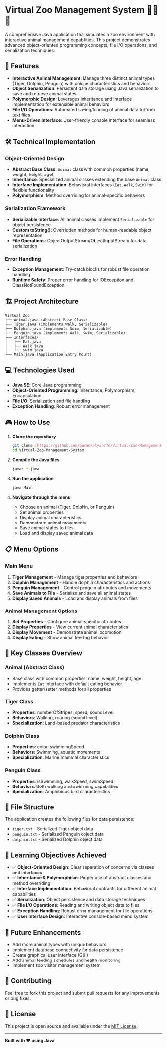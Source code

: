 # Virtual Zoo Management System 🐅🐧🐬

A comprehensive Java application that simulates a zoo environment with interactive animal management capabilities. This project demonstrates advanced object-oriented programming concepts, file I/O operations, and serialization techniques.

## 🚀 Features

- **Interactive Animal Management**: Manage three distinct animal types (Tiger, Dolphin, Penguin) with unique characteristics and behaviors
- **Object Serialization**: Persistent data storage using Java serialization to save and retrieve animal states
- **Polymorphic Design**: Leverages inheritance and interface implementation for extensible animal behaviors
- **File I/O Operations**: Automated saving/loading of animal data to/from text files
- **Menu-Driven Interface**: User-friendly console interface for seamless interaction

## 🛠️ Technical Implementation

### Object-Oriented Design
- **Abstract Base Class**: `Animal` class with common properties (name, weight, height, age)
- **Inheritance**: Specialized animal classes extending the base `Animal` class
- **Interface Implementation**: Behavioral interfaces (`Eat`, `Walk`, `Swim`) for flexible functionality
- **Polymorphism**: Method overriding for animal-specific behaviors

### Serialization Framework
- **Serializable Interface**: All animal classes implement `Serializable` for object persistence
- **Custom toString()**: Overridden methods for human-readable object representation
- **File Operations**: ObjectOutputStream/ObjectInputStream for data serialization

### Error Handling
- **Exception Management**: Try-catch blocks for robust file operation handling
- **Runtime Safety**: Proper error handling for IOException and ClassNotFoundException

## 🏗️ Project Architecture

```
Virtual Zoo
├── Animal.java (Abstract Base Class)
├── Tiger.java (implements Walk, Serializable)
├── Dolphin.java (implements Swim, Serializable)
├── Penguin.java (implements Walk, Swim, Serializable)
├── Interfaces/
│   ├── Eat.java
│   ├── Walk.java
│   └── Swim.java
└── Main.java (Application Entry Point)
```

## 💻 Technologies Used

- **Java SE**: Core Java programming
- **Object-Oriented Programming**: Inheritance, Polymorphism, Encapsulation
- **File I/O**: Serialization and file handling
- **Exception Handling**: Robust error management

## 🎮 How to Use

1. **Clone the repository**
   ```bash
   git clone [https://github.com/pavankalyan776/Virtual-Zoo-Management-System]
   cd Virtual-Zoo-Management-System
   ```

2. **Compile the Java files**
   ```bash
   javac *.java
   ```

3. **Run the application**
   ```bash
   java Main
   ```

4. **Navigate through the menu**
   - Choose an animal (Tiger, Dolphin, or Penguin)
   - Set animal properties
   - Display animal characteristics
   - Demonstrate animal movements
   - Save animal states to files
   - Load and display saved animal data

## 📋 Menu Options

### Main Menu
1. **Tiger Management** - Manage tiger properties and behaviors
2. **Dolphin Management** - Handle dolphin characteristics and actions
3. **Penguin Management** - Control penguin attributes and movements
4. **Save Animals to File** - Serialize and save all animal states
5. **Display Saved Animals** - Load and display animals from files

### Animal Management Options
1. **Set Properties** - Configure animal-specific attributes
2. **Display Properties** - View current animal characteristics
3. **Display Movement** - Demonstrate animal locomotion
4. **Display Eating** - Show animal feeding behavior

## 🔧 Key Classes Overview

### Animal (Abstract Class)
- Base class with common properties: name, weight, height, age
- Implements `Eat` interface with default eating behavior
- Provides getter/setter methods for all properties

### Tiger Class
- **Properties**: numberOfStripes, speed, soundLevel
- **Behaviors**: Walking, roaring (sound level)
- **Specialization**: Land-based predator characteristics

### Dolphin Class
- **Properties**: color, swimmingSpeed
- **Behaviors**: Swimming, aquatic movements
- **Specialization**: Marine mammal characteristics

### Penguin Class
- **Properties**: isSwimming, walkSpeed, swimSpeed
- **Behaviors**: Both walking and swimming capabilities
- **Specialization**: Amphibious bird characteristics

## 📁 File Structure

The application creates the following files for data persistence:
- `tiger.txt` - Serialized Tiger object data
- `penguin.txt` - Serialized Penguin object data
- `dolphin.txt` - Serialized Dolphin object data

## 🎯 Learning Objectives Achieved

- ✅ **Object-Oriented Design**: Clear separation of concerns via classes and interfaces
- ✅ **Inheritance & Polymorphism**: Proper use of abstract classes and method overriding
- ✅ **Interface Implementation**: Behavioral contracts for different animal capabilities
- ✅ **Serialization**: Object persistence and data storage techniques
- ✅ **File I/O Operations**: Reading and writing object data to files
- ✅ **Exception Handling**: Robust error management for file operations
- ✅ **User Interface Design**: Interactive console-based menu system

## 🚀 Future Enhancements

- Add more animal types with unique behaviors
- Implement database connectivity for data persistence
- Create graphical user interface (GUI)
- Add animal feeding schedules and health monitoring
- Implement zoo visitor management system

## 🤝 Contributing

Feel free to fork this project and submit pull requests for any improvements or bug fixes.

## 📄 License

This project is open source and available under the [MIT License](LICENSE).

---

**Built with ❤️ using Java**
